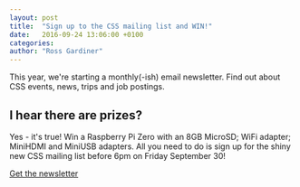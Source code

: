 ```yaml
---
layout: post
title:  "Sign up to the CSS mailing list and WIN!"
date:   2016-09-24 13:06:00 +0100
categories:
author: "Ross Gardiner"
---
```

This year, we're starting a monthly(-ish) email newsletter. Find out about CSS events, news, trips and job postings.

## I hear there are prizes?

Yes - it's true! Win a Raspberry Pi Zero with an 8GB MicroSD; WiFi adapter; MiniHDMI and MiniUSB adapters. All you need to do is sign up for the shiny new CSS mailing list before 6pm on Friday September 30!

<a class="btn btn--dark" href="https://docs.google.com/a/cssbristol.co.uk/forms/d/e/1FAIpQLSdFG_iaSFe6nNiTpm7b6euwwBVxG0yHxWRz18rxlQfmk2YvLg/viewform">
  Get the newsletter
</a>
